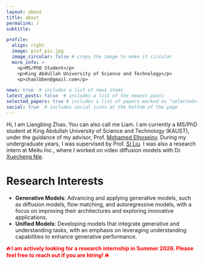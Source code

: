 ```yaml
---
layout: about
title: about
permalink: /
subtitle: 

profile:
  align: right
  image: prof_pic.jpg
  image_circular: false # crops the image to make it circular
  more_info: >
    <p>MS/PhD Student</p>
    <p>King Abdullah University of Science and Technology</p>
    <p>zhaolbben@gmail.com</p>

news: true  # includes a list of news items
latest_posts: false  # includes a list of the newest posts
selected_papers: true # includes a list of papers marked as "selected={true}"
social: true  # includes social icons at the bottom of the page
---
```


Hi, I am Liangbing Zhao. You can also call me Liam. I am currently a MS/PhD student at King Abdullah University of Science and Technology (KAUST), under the guidance of my advisor, Prof. [Mohamed Elhoseiny](https://www.mohamed-elhoseiny.com/). During my undergraduate years, I was supervised by Prof. [Si Liu](https://colalab.net/). I was also a research intern at Meitu Inc., where I worked on video diffusion models with Dr. [Xuecheng Nie](https://niexc.github.io/).


Research Interests
======

- **Generative Models**: Advancing and applying generative models, such as diffusion models, flow matching, and autoregressive models, with a focus on improving their architectures and exploring innovative applications.
- **Unified Models**: Developing models that integrate generative and understanding tasks, with an emphasis on leveraging understanding capabilities to enhance generative performance.

<p style="color:red; font-weight:bold;">
🔥 I am actively looking for a research internship in Summer 2026. Please feel free to reach out if you are hiring! 🔥
</p>
